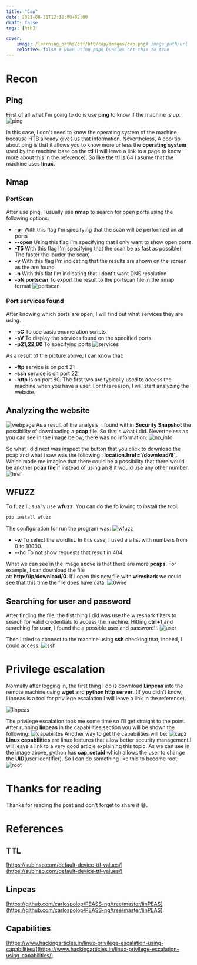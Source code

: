 ```yaml
---
title: "Cap"
date: 2021-08-31T12:10:00+02:00
draft: false
tags: [htb]

cover:
    image: /learning_paths/ctf/htb/cap/images/cap.png# image path/url
    relative: false # when using page bundles set this to true
---
```

# Recon 

## Ping
First of all what I'm going to do is use **ping** to know if the machine is up. 
![ping](images/ping.png)


In this case, I don't need to know the operating system of the machine because HTB already gives us that information.
Nevertheless, A cool tip about ping is that it allows you to know more or less the **operating system** used by the 
machine base on the **ttl** (I will leave a link to a page to know more about this in the reference). So like the 
ttl is 64 I asume that the machine uses **linux**.

## Nmap
### PortScan
After use ping, I usually use **nmap** to search for open ports using the following options:
- **-p-** With this flag I'm specifying that the scan will be performed on all ports
- **--open** Using this flag I'm specifying that I only want to show open ports
- **-T5** With this flag I'm specifying that the scan be as fast as possible( The faster the louder the scan)
- **-v** With this flag I'm indicating that the results are shown on the screen as the are found
- **-n** With this flat I'm indicating that I dont't want DNS resolution
- **-oN portscan** To export the result to the portscan file in the nmap format
![portscan](images/nmap.png)

### Port services found
After knowing which ports are open, I will find out what services they are using.

- **-sC** To use basic enumeration scripts
- **-sV** To display the services found on the specified ports 
- **-p21,22,80** To specifying ports
![services](images/nmapServices.png)

As a result of the picture above, I can know that:
- **-ftp** service is on port 21 
- **-ssh** service is on port 22 
- **-http** is on port 80.
The first two are typically used to access the machine when you have a user. For this reason, 
I will start analyzing the website.
## Analyzing the website
![webpage](images/webpage.png)
As a result of the analysis, i found within **Security Snapshot** the possibility of downloading a 
**pcap** file. So that's what i did. Nevertheless as you can see in the image below, there was no
information:
![no_info](images/withoutInfo.png)

So what i did next was inspect the button that you click to download the pcap and 
what i saw was the following : **location.href='/download/8'**. Which made me imagine that there could be a possibility
that there would be another **pcap file** if instead of using an 8 it would use any other number. 
![href](images/href.png)

## WFUZZ

To fuzz I usually use **wfuzz**. You can do the following to install the tool:
```python
pip install wfuzz
```
The configuration for run the program was: 
![wfuzz](images/wfuzz.png)

- **-w** To select the wordlist. In this case, I used a a list with numbers from 0 to 10000.
- **--hc** To not show requests that result in 404.

What we can see in the image above is that there are more **pcaps**. For example, I can download the file  
at: **http://ip/download/0**. 
If I open this new file with **wireshark** we could see that this time the file does have data:
![0wire](images/0wire.png)

## Searching for user and password 

After finding the file, the fist thing i did was use the wireshark filters to search for valid credentials
to access the machine. Hitting **ctrl+f** and searching for **user**, I found the a possible user and password!!: 
![user](images/user.png)

Then I tried to connect to the machine using **ssh** checking that, indeed, I could access.
![ssh](images/ssh.png)

# Privilege escalation

Normally after logging in, the first thing I do is download **Linpeas** into the remote machine using **wget** and 
**python http server**. (If you didn't know, Linpeas is a tool for privilege escalation I will leave a link in the reference). 

![linpeas](images/getLinpeas.png)

The privilege escalation took me some time so I'll get straight to the point. After running **linpeas** in the capabilities section you will be shown the following:
![capabilites](images/capabilities.png)
Another way to get the capabilities will be:
![cap2](images/getcap.png)
**Linux capabilities** are linux features that allow better security management.I will leave a link to a very good article  explaining this topic. As we can see in the image above, python has **cap_setuid** which allows the user to change the **UID**(user identifier).
So I can do something like this to become root:
![root](images/root.png)

# Thanks for reading
Thanks for reading the post and don't forget to share it :smile:.

# References
## TTL
[https://subinsb.com/default-device-ttl-values/](https://subinsb.com/default-device-ttl-values/)
## Linpeas
[https://github.com/carlospolop/PEASS-ng/tree/master/linPEAS](https://github.com/carlospolop/PEASS-ng/tree/master/linPEAS)
## Capabilities
[https://www.hackingarticles.in/linux-privilege-escalation-using-capabilities/](https://www.hackingarticles.in/linux-privilege-escalation-using-capabilities/)